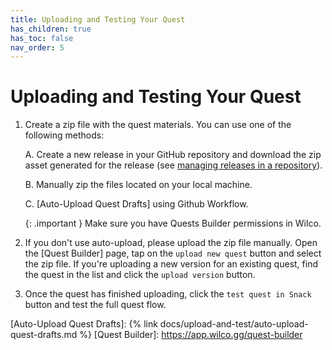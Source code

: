 ```yaml
---
title: Uploading and Testing Your Quest
has_children: true
has_toc: false
nav_order: 5
---
```


# Uploading and Testing Your Quest

1. Create a zip file with the quest materials. You can use one of the following methods:
    
    A. Create a new release in your GitHub repository and download the zip asset generated for the release (see [managing releases in a repository]).
    
    B. Manually zip the files located on your local machine.
    
    C. [Auto-Upload Quest Drafts] using Github Workflow.
        
    {: .important }
    Make sure you have Quests Builder permissions in Wilco.
        
2. If you don't use auto-upload, please upload the zip file manually. Open the [Quest Builder] page, tap on the `upload new quest` button and select the zip file. If you're uploading a new version for an existing quest, find the quest in the list and click the `upload version` button.
3. Once the quest has finished uploading, click the `test quest in Snack` button and test the full quest flow.

[managing releases in a repository]: https://docs.github.com/en/repositories/releasing-projects-on-github/managing-releases-in-a-repository
[Auto-Upload Quest Drafts]: {% link docs/upload-and-test/auto-upload-quest-drafts.md %}
[Quest Builder]: https://app.wilco.gg/quest-builder